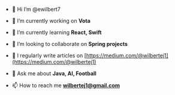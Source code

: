
- 👋 Hi I’m @ewilbert7

- 🔭 I’m currently working on **Vota**

- 🌱 I’m currently learning **React, Swift**

- 👯 I’m looking to collaborate on **Spring projects**

- 📝 I regularly write articles on [https://medium.com/@wilbertej1](https://medium.com/@wilbertej1)

- 💬 Ask me about **Java, AI, Football**

- 📫 How to reach me **wilbertej1@gmail.com**


